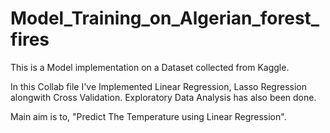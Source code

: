 # Model_Training_on_Algerian_forest_fires
This is a Model implementation on a Dataset collected from Kaggle.

In this Collab file I've Implemented Linear Regression, Lasso Regression alongwith Cross Validation.
Exploratory Data Analysis has also been done.

Main aim is to, "Predict The Temperature using Linear Regression".
